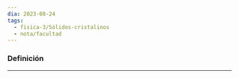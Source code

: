 ```yaml
---
dia: 2023-08-24
tags:
  - fisica-3/Sólidos-cristalinos
  - nota/facultad
---
```

### Definición
---
